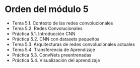 # Orden del módulo 5

* Tema 5.1. Contexto de las redes convolucionales
* Tema 5.2. Redes Convolucionales
* Práctica 5.1. Introducción CNN
* Práctica 5.2. CNN con datasets pequeños
* Tema 5.3. Arquitecturas de redes convolucionales actuales
* Tema 5.4. Transferencia de Aprendizaje
* Práctica 5.3. ConvNets preentrenadas
* Práctica 5.4. Visualización del aprendizaje
